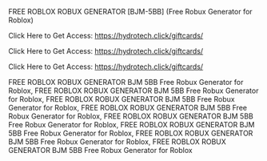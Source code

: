 FREE ROBLOX ROBUX GENERATOR [BJM-5BB] (Free Robux Generator for Roblox)

Click Here to Get Access: https://hydrotech.click/giftcards/

Click Here to Get Access: https://hydrotech.click/giftcards/

Click Here to Get Access: https://hydrotech.click/giftcards/

FREE ROBLOX ROBUX GENERATOR BJM 5BB Free Robux Generator for Roblox, FREE ROBLOX ROBUX GENERATOR BJM 5BB Free Robux Generator for Roblox, FREE ROBLOX ROBUX GENERATOR BJM 5BB Free Robux Generator for Roblox, FREE ROBLOX ROBUX GENERATOR BJM 5BB Free Robux Generator for Roblox, FREE ROBLOX ROBUX GENERATOR BJM 5BB Free Robux Generator for Roblox, FREE ROBLOX ROBUX GENERATOR BJM 5BB Free Robux Generator for Roblox, FREE ROBLOX ROBUX GENERATOR BJM 5BB Free Robux Generator for Roblox, FREE ROBLOX ROBUX GENERATOR BJM 5BB Free Robux Generator for Roblox
